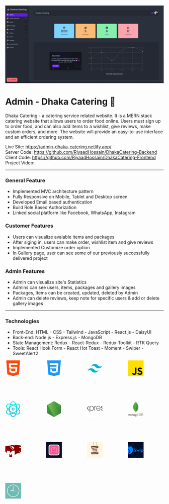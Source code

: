 ![alt text](/screenshots/home.png)

# Admin - Dhaka Catering 🍔

<p>Dhaka Catering - a catering service related website. It is a MERN stack catering website that allows users to order food online. Users must sign up to order food, and can also add items to a wishlist, give reviews, make custom orders, and more. The website will provide an easy-to-use interface and an efficient ordering system.</p>

Live Site: https://admin-dhaka-catering.netlify.app/
</br>
Server Code: https://github.com/RiyaadHossain/DhakaCatering-Backend
</br>
Client Code: https://github.com/RiyaadHossain/DhakaCatering-Frontend
</br>
Project Video:

<hr/>

### General Feature

- Implemented MVC architecture pattern
- Fully Responsive on Mobile, Tablet and Desktop screen
- Developed Email based authentication
- Build Role Based Authorization
- Linked social platform like Facebook, WhatsApp, Instagram

### Customer Features

- Users can visualize avaiable items and packages
- After siging in, users can make order, wishlist item and give reviews
- Implemented Customize order option
- In Gallery page, user can see some of our previously successfully delivered project

### Admin Features

- Admin can visualize site's Statistics
- Admins can see users, items, packages and gallery images
- Packages, Items can be created, updated, deleted by Admin
- Admin can delete reviews, keep note for specific users & add or delete gallery images

<hr/>

### Technologies

- Front-End: HTML - CSS - Tailwind - JavaScript - React.js - DaisyUI
- Back-end: Node.js - Express.js - MongoDB
- State Management: Redux - React-Redux - Redux-Toolkit - RTK Query
- Tools: React Hook Form - React Hot Toast - Moment - Swiper - SweetAlert2

<div style="display: flex; gap: 80px; flex-wrap: wrap;">
<img style="object-fit: cover;" src="/icons/html-5.png" alt="React" height="50" width="50"/>
<img style="object-fit: cover;" src="/icons/css-3.png" alt="React" height="50" width="50"/>
<img style="object-fit: cover;" src="/icons/tailwind-css.png" alt="React" height="50" width="50"/>
<img style="object-fit: cover;" src="/icons/js.png" alt="React" height="50" width="50"/>
<img style="object-fit: cover;" src="/icons/react.png" alt="React" height="50" width="50"/>
<img style="object-fit: cover;" src="/icons/node-js.png" alt="React" height="50" width="50"/>
<img style="object-fit: cover;" src="/icons/express.png" alt="React" height="50" width="50"/>
<img style="object-fit: cover;" src="/icons/mongoDB.png" alt="React" height="50" width="50"/>
<img style="object-fit: cover;" src="/icons/mongoose.png" alt="React" height="50" width="50"/>
<img style="object-fit: cover;" src="/icons/react-hook-form.png" alt="React" height="50" width="50"/>
<img style="object-fit: cover;" src="/icons/react-hot-toast.jpg" alt="React" height="50" width="50"/>
<img style="object-fit: cover;" src="/icons/swiper.png" alt="React" height="50" width="50"/>
<img style="object-fit: cover;" src="/icons/moment.jpg" alt="React" height="50" width="50"/>
</div>
